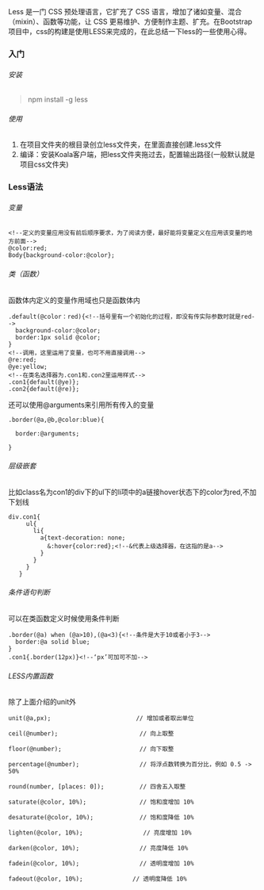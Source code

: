 
Less 是一门 CSS 预处理语言，它扩充了 CSS 语言，增加了诸如变量、混合（mixin）、函数等功能，让 CSS 更易维护、方便制作主题、扩充。在Bootstrap项目中，css的构建是使用LESS来完成的，在此总结一下less的一些使用心得。
### 入门
###### 安装
> npm install -g less
###### 使用
1. 在项目文件夹的根目录创立less文件夹，在里面直接创建.less文件
2. 编译：安装Koala客户端，把less文件夹拖过去，配置输出路径(一般默认就是项目css文件夹)
### Less语法
###### 变量
```
<!--定义的变量应用没有前后顺序要求，为了阅读方便，最好能将变量定义在应用该变量的地方前面-->
@color:red;
Body{background-color:@color};
```
###### 类（函数）
函数体内定义的变量作用域也只是函数体内
```
.default(@color：red){<!--括号里有一个初始化的过程，即没有传实际参数时就是red-->
  background-color:@color;
  border:1px solid @color;
}
<!--调用，这里运用了变量，也可不用直接调用-->
@re:red;
@ye:yellow;
<!--在类名选择器为.con1和.con2里运用样式-->
.con1{default(@ye)};
.con2{default(@re)};
```
还可以使用@arguments来引用所有传入的变量

```
.border(@a,@b,@color:blue){

  border:@arguments;

}
```
###### 层级嵌套
比如class名为con1的div下的ul下的li项中的a链接hover状态下的color为red,不加下划线

```
div.con1{
     ul{
       li{
         a{text-decoration: none;
           &:hover{color:red};<!--&代表上级选择器，在这指的是a-->
         }
       }
     }
   }
```
###### 条件语句判断
可以在类函数定义时候使用条件判断
```
.border(@a) when (@a>10),(@a<3){<!--条件是大于10或者小于3-->
  border:@a solid blue;
}
.con1{.border(12px)}<!--‘px’可加可不加-->
```
###### LESS内置函数

除了上面介绍的unit外

```
unit(@a,px);                        // 增加或者取出单位

ceil(@number);                       // 向上取整

floor(@number);                      // 向下取整

percentage(@number);                 // 将浮点数转换为百分比，例如 0.5 -> 50%

round(number, [places: 0]);          // 四舍五入取整

saturate(@color, 10%);               // 饱和度增加 10%

desaturate(@color, 10%);             // 饱和度降低 10%

lighten(@color, 10%);                 // 亮度增加 10%

darken(@color, 10%);                 // 亮度降低 10%

fadein(@color, 10%);                 // 透明度增加 10%

fadeout(@color, 10%);              // 透明度降低 10%
```
